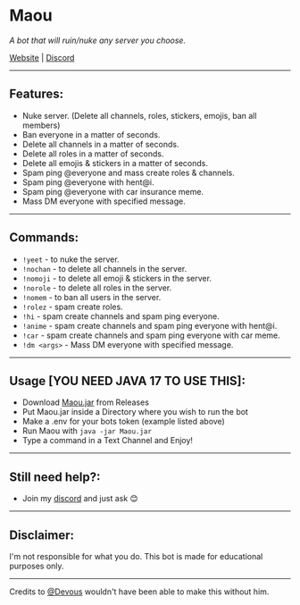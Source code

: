 # Maou
*A bot that will ruin/nuke any server you choose.*

[Website](https://1hunna.club) | [Discord](https://discord.gg/1hunna)

---

## Features:
* Nuke server. (Delete all channels, roles, stickers, emojis, ban all members)
* Ban everyone in a matter of seconds.
* Delete all channels in a matter of seconds.
* Delete all roles in a matter of seconds.
* Delete all emojis & stickers in a matter of seconds.
* Spam ping @everyone and mass create roles & channels.
* Spam ping @everyone with hent@i.
* Spam ping @everyone with car insurance meme.
* Mass DM everyone with specified message.

---

## Commands:
* `!yeet` - to nuke the server.
* `!nochan` - to delete all channels in the server.
* `!nomoji` - to delete all emoji & stickers in the server.
* `!norole` - to delete all roles in the server.
* `!nomem` - to ban all users in the server.
* `!rolez` - spam create roles.
* `!hi` - spam create channels and spam ping everyone.
* `!anime` - spam create channels and spam ping everyone with hent@i.
* `!car` - spam create channels and spam ping everyone with car meme.
* `!dm <args>` - Mass DM everyone with specified message.

---

## Usage [YOU NEED JAVA 17 TO USE THIS]:
* Download [Maou.jar](https://github.com/rootuwu/Maou/releases/download/1.3-SNAPSHOT/Maou-1.3-SNAPSHOT.jar) from Releases
* Put Maou.jar inside a Directory where you wish to run the bot
* Make a .env for your bots token (example listed above)
* Run Maou with `java -jar Maou.jar`
* Type a command in a Text Channel and Enjoy!

---

## Still need help?:
* Join my [discord](https://discord.gg/1hunna) and just ask 😊

---

## Disclaimer:
I'm not responsible for what you do. This bot is made for educational purposes only.

---

Credits to [@Devous](https://github.com/devous) wouldn't have been able to make this without him.
